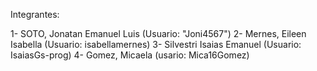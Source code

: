 Integrantes:

1- SOTO, Jonatan Emanuel Luis (Usuario: "Joni4567")
2- Mernes, Eileen Isabella (Usuario: isabellamernes)
3- Silvestri Isaias Emanuel (Usuario: IsaiasGs-prog)
4- Gomez, Micaela (usario: Mica16Gomez)
